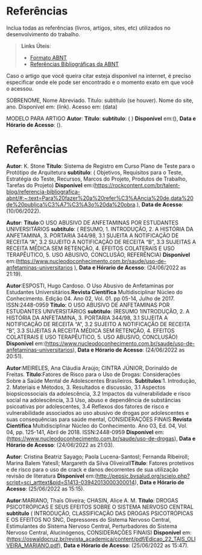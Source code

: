# Referências

Inclua todas as referências (livros, artigos, sites, etc) utilizados no desenvolvimento do trabalho.

> **Links Úteis**:
> - [Formato ABNT](https://www.normastecnicas.com/abnt/trabalhos-academicos/referencias/)
> - [Referências Bibliográficas da ABNT](https://comunidade.rockcontent.com/referencia-bibliografica-abnt/)



Caso o artigo que você queira citar esteja disponível na internet, é preciso especificar onde ele pode ser encontrado e o momento exato em que você o acessou.

SOBRENOME, Nome Abreviado. Título: subtítulo (se houver). Nome do site, ano. Disponível em: (link). Acesso em: (data)


MODELO PARA ARTIGO
**Autor**: **Título**:  **subtítulo**: ( ) **Disponível** em:(), **Data e Hórario de Acesso**: ().

# Referências


**Autor**: K. Stone **Título**:	Sistema de Registro em Curso Plano de Teste para o Protótipo de Arquitetura  **subtítulo**: ( Objetivos, Requisitos para o Teste, Estratégia do Teste, Recursos, Marcos do Projeto, Produtos de Trabalho, Tarefas do Projeto) **Disponível** em:(https://rockcontent.com/br/talent-blog/referencia-bibliografica-abnt/#:~:text=Para%20fazer%20a%20refer%C3%AAncia%20de,data%20de%20publica%C3%A7%C3%A3o%20da%20obra.), **Data de Acesso**: (10/06/2022).

**Autor**: **Título**:O USO ABUSIVO DE ANFETAMINAS POR ESTUDANTES UNIVERSITÁRIOS  **subtítulo**: ( RESUMO, 1. INTRODUÇÃO, 2. A HISTÓRIA DA ANFETAMINA, 3. PORTARIA 344/98, 3.1 SUJEITA A NOTIFICAÇÃO DE RECEITA “A”, 3.2 SUJEITO A NOTIFICAÇÃO DE RECEITA “B”, 3.3 SUJEITAS A RECEITA MÉDICA SEM RETENÇÃO, 4. EFEITOS COLATERAIS E USO TERAPÊUTICO, 5. USO ABUSIVO, CONCLUSÃO, REFERÊNCIA) **Disponível** em:(https://www.nucleodoconhecimento.com.br/saude/uso-de-anfetaminas-universitarios
), **Data e Hórario de Acesso**: (24/06/2022 as 21:19).

**Autor**:ESPOSTI, Hugo Cardoso. O Uso Abusivo de Anfetaminas por Estudantes Universitários.**Revista Científica** Multidisciplinar Núcleo do Conhecimento. Edição 04. Ano 02, Vol. 01. pp 05-14, Julho de 2017. ISSN:2448-0959 **Título**: O USO ABUSIVO DE ANFETAMINAS POR ESTUDANTES UNIVERSITÁRIOS **subtítulo**: (RESUMO
1INTRODUÇÃO, 2. A HISTÓRIA DA ANFETAMINA, 3. PORTARIA 344/98, 3.1 SUJEITA A NOTIFICAÇÃO DE RECEITA “A”, 3.2 SUJEITO A NOTIFICAÇÃO DE RECEITA “B”, 3.3 SUJEITAS A RECEITA MÉDICA SEM RETENÇÃO, 4. EFEITOS COLATERAIS E USO TERAPÊUTICO, 5. USO ABUSIVO, CONCLUSÃO) **Disponível** em:(https://www.nucleodoconhecimento.com.br/saude/uso-de-anfetaminas-universitarios), **Data e Hórario de Acesso**: (24/06/2022 as 20:51).

**Autor**:MEIRELES, Ana Cláudia Araújo; CINTRA JÚNIOR, Dorinaldo de Freitas. **Título**:Fatores de Risco para o Uso de Drogas: Considerações Sobre a Saúde Mental de Adolescentes Brasileiros. **Subtítulos**:1. Introdução, 2. Materiais e Métodos, 3. Resultados e discussão, 3.1 Aspectos biopsicossociais da adolescência, 3.2 Impactos da vulnerabilidade e risco social na adolescência, 3.3 Uso, abuso e dependência de substâncias psicoativas por adolescentes, 3.4 Reflexos dos fatores de risco e vulnerabilidade associados ao uso abusivo de drogas por adolescentes e suas consequências para saúde mental, CONSIDERAÇÕES FINAIS  **Revista Científica** Multidisciplinar Núcleo do Conhecimento. Ano 03, Ed. 04, Vol. 04, pp. 125-141, Abril de 2018. ISSN:2448-0959 **Disponível** em:(https://www.nucleodoconhecimento.com.br/saude/uso-de-drogas), **Data e Hórario de Acesso**: (24/06/2022 as 21:03).

**Autor**: Cristina Beatriz Sayago; Paola Lucena-SantosI; Fernanda RibeiroII; Marina Balem YatesII; Margareth da Silva OliveiraII**Título**: Fatores protetivos e de risco para o uso de crack e danos decorrentes de sua utilização revisão de literatura **Disponível** em:(http://pepsic.bvsalud.org/scielo.php?script=sci_arttext&pid=S1413-03942013000300014), **Data e Hórario de Acesso**: (25/06/2022 as 15:15).

**Autor**:MARIANO, Thaís Oliveira; CHASIN, Alice A. M. **Título**: DROGAS PSICOTRÓPICAS E SEUS EFEITOS SOBRE O SISTEMA
NERVOSO CENTRAL **subtítulo** ( INTRODUÇÃO, CLASSIFICAÇÃO DAS DROGAS PSICOTRÓPICAS E OS EFEITOS NO SNC, Depressores do Sistema Nervoso Central, Estimulantes do Sistema Nervoso Central, Perturbadores do Sistema Nervoso Central, Alucinógenos, CONSIDERAÇÕES FINAIS) **Disponível** em:(https://oswaldocruz.br/revista_academica/content/pdf/Edicao_22_TAIS_OLIVEIRA_MARIANO.pdf), **Data e Hórario de Acesso**: (25/06/2022 as 15:47).
